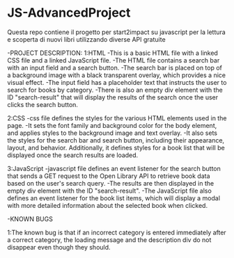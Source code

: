 # JS-AdvancedProject
Questa repo contiene il progetto per start2impact su javascript per la lettura e scoperta di nuovi libri utilizzando diverse API gratuite

-PROJECT DESCRIPTION:
1:HTML
-This is a basic HTML file with a linked CSS file and a linked JavaScript file. 
-The HTML file contains a search bar with an input field and a search button. 
-The search bar is placed on top of a background image with a black transparent overlay, which provides a nice visual effect. 
-The input field has a placeholder text that instructs the user to search for books by category. 
-There is also an empty div element with the ID "search-result" that will display the results of the search once the user clicks the search button.

2:CSS 
-css file defines the styles for the various HTML elements used in the page. 
-It sets the font family and background color for the body element, and applies styles to the background image and text overlay. 
-It also sets the styles for the search bar and search button, including their appearance, layout, and behavior. Additionally, it defines styles for a book list that will be displayed once the search results are loaded.

3:JavaScript 
-javascript file defines an event listener for the search button that sends a GET request to the Open Library API to retrieve book data based on the user's search query. 
-The results are then displayed in the empty div element with the ID "search-result". 
-The JavaScript file also defines an event listener for the book list items, which will display a modal with more detailed information about the selected book when clicked.



-KNOWN BUGS

1:The known bug is that if an incorrect category is entered immediately after a correct category, the loading message and the description div do not disappear even though they should.
